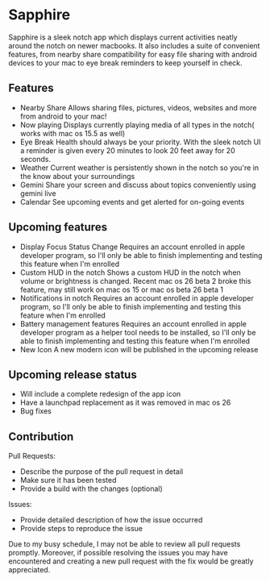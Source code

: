 # Sapphire

Sapphire is a sleek notch app which displays current activities neatly around the notch on newer macbooks. It also includes a suite of convenient features, from nearby share compatibility for easy file sharing with android devices to your mac to eye break reminders to keep yourself in check.

## Features
- Nearby Share
  Allows sharing files, pictures, videos, websites and more from android to your mac!
- Now playing
  Displays currently playing media of all types in the notch( works with mac os 15.5 as well)
- Eye Break
  Health should always be your priority. With the sleek notch UI a reminder is given every 20 minutes to look 20 feet away for 20 seconds.
- Weather
  Current weather is persistently shown in the notch so you're in the know about your surroundings
- Gemini
  Share your screen and discuss about topics conveniently using gemini live
- Calendar
  See upcoming events and get alerted for on-going events

## Upcoming features
- Display Focus Status Change
  Requires an account enrolled in apple developer program, so I'll only be able to finish implementing and testing this feature when I'm enrolled
- Custom HUD in the notch
  Shows a custom HUD in the notch when volume or brightness is changed. Recent mac os 26 beta 2 broke this feature, may still work on mac os 15 or mac os beta 26 beta 1
- Notifications in notch
  Requires an account enrolled in apple developer program, so I'll only be able to finish implementing and testing this feature when I'm enrolled
- Battery management features
  Requires an account enrolled in apple developer program as a helper tool needs to be installed, so I'll only be able to finish implementing and testing this feature when I'm enrolled
- New Icon
  A new modern icon will be published in the upcoming release

## Upcoming release status
- Will include a complete redesign of the app icon
- Have a launchpad replacement as it was removed in mac os 26
- Bug fixes

## Contribution
Pull Requests:
- Describe the purpose of the pull request in detail
- Make sure it has been tested
- Provide a build with the changes (optional)

Issues:
- Provide detailed description of how the issue occurred
- Provide steps to reproduce the issue

Due to my busy schedule, I may not be able to review all pull requests promptly. Moreover, if possible resolving the issues you may have encountered and creating a new pull request with the fix would be greatly appreciated.
